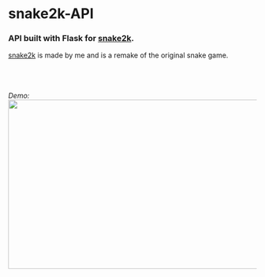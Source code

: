 # snake2k-API 

### API built with Flask for <a href="http://206.189.191.252/">snake2k</a>.

<a href="http://206.189.191.252/">snake2k</a> is made by me and is a remake of the original snake game.   
</br>
</br>
</br>

_Demo:_
<img src="https://media.giphy.com/media/7JTnHL4AwJJPIKwBZQ/giphy.gif" width='720' height='344'/>
